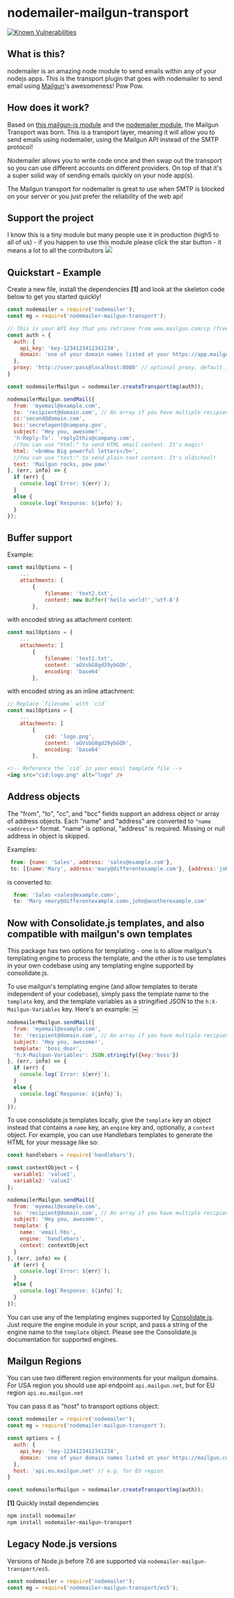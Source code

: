 nodemailer-mailgun-transport
============================
[![Known Vulnerabilities](https://snyk.io/test/github/orliesaurus/nodemailer-mailgun-transport/badge.svg)](https://snyk.io/test/github/orliesaurus/nodemailer-mailgun-transport)

## What is this?
nodemailer is an amazing node module to send emails within any of your nodejs apps.
This is the transport plugin that goes with nodemailer to send email using [Mailgun](https://mailgun.com/)'s awesomeness!
Pow Pow.


## How does it work?
Based on [this mailgun-js module](https://github.com/1lobby/mailgun-js) and the [nodemailer module](https://github.com/andris9/Nodemailer), the Mailgun Transport was born. This is a transport layer, meaning it will allow you to send emails using nodemailer, using the Mailgun API instead of the SMTP protocol!

Nodemailer allows you to write code once and then swap out the transport so you can use different accounts on different providers. On top of that it's a super solid way of sending emails quickly on your node app(s).

The Mailgun transport for nodemailer is great to use when SMTP is blocked on your server or you just prefer the reliability of the web api!

## Support the project
I know this is a tiny module but many people use it in production (high5 to all of us) - if you happen to use this module please click the star button - it means a lot to all the contributors ![](https://i.snag.gy/oef5di.jpg)
## Quickstart - Example

Create a new file, install the dependencies **[1]** and look at the skeleton code below to get you started quickly!


```js
const nodemailer = require('nodemailer');
const mg = require('nodemailer-mailgun-transport');

// This is your API key that you retrieve from www.mailgun.com/cp (free up to 10K monthly emails)
const auth = {
  auth: {
    api_key: 'key-1234123412341234',
    domain: 'one of your domain names listed at your https://app.mailgun.com/app/sending/domains'
  },
  proxy: 'http://user:pass@localhost:8080' // optional proxy, default is false
}

const nodemailerMailgun = nodemailer.createTransport(mg(auth));

nodemailerMailgun.sendMail({
  from: 'myemail@example.com',
  to: 'recipient@domain.com', // An array if you have multiple recipients.
  cc:'second@domain.com',
  bcc:'secretagent@company.gov',
  subject: 'Hey you, awesome!',
  'h:Reply-To': 'reply2this@company.com',
  //You can use "html:" to send HTML email content. It's magic!
  html: '<b>Wow Big powerful letters</b>',
  //You can use "text:" to send plain-text content. It's oldschool!
  text: 'Mailgun rocks, pow pow!'
}, (err, info) => {
  if (err) {
    console.log(`Error: ${err}`);
  }
  else {
    console.log(`Response: ${info}`);
  }
});
```
## Buffer support

Example:

```js
const mailOptions = {
    ...
    attachments: [
        {
            filename: 'text2.txt',
            content: new Buffer('hello world!','utf-8')
        },
```

with encoded string as attachment content:

```js
const mailOptions = {
    ...
    attachments: [
        {
            filename: 'text1.txt',
            content: 'aGVsbG8gd29ybGQh',
            encoding: 'base64'
        },
```

with encoded string as an inline attachment:

```js
// Replace `filename` with `cid`
const mailOptions = {
    ...
    attachments: [
        {
            cid: 'logo.png',
            content: 'aGVsbG8gd29ybGQh',
            encoding: 'base64'
        },
```
```html
<!-- Reference the `cid` in your email template file -->
<img src="cid:logo.png" alt="logo" />
```
## Address objects
The "from", "to", "cc", and "bcc" fields support an address object or array of address objects. Each "name" and "address" are converted to  ```"name <address>"``` format.  "name" is optional, "address" is required. Missing or null address in object is skipped.

Examples:
```js
 from: {name: 'Sales', address: 'sales@example.com'},
 to: [{name:'Mary', address:'mary@differentexample.com'}, {address:'john@anotherexample.com'}]

```
is converted to:
```js
  from: 'Sales <sales@example.com>',
  to: 'Mary <mary@differentexample.com>,john@anotherexample.com'
```
## Now with Consolidate.js templates, and also compatible with mailgun's own templates

This package has two options for templating - one is to allow mailgun's templating engine to process the template, and the other is to use templates in your own codebase using any templating engine supported by consolidate.js.

To use mailgun's templating engine (and allow templates to iterate independent of your codebase), simply pass the template name to the `template` key, and the template variables as a stringified JSON to the `h:X-Mailgun-Variables` key. Here's an example:
￼
```javascript
nodemailerMailgun.sendMail({
  from: 'myemail@example.com',
  to: 'recipient@domain.com', // An array if you have multiple recipients.
  subject: 'Hey you, awesome!',
  template: 'boss_door',
  'h:X-Mailgun-Variables': JSON.stringify({key:'boss'})
}, (err, info) => {
  if (err) {
    console.log(`Error: ${err}`);
  }
  else {
    console.log(`Response: ${info}`);
  }
});
```

To use consolidate.js templates locally, give the `template` key an object instead that contains a `name` key, an `engine` key and, optionally, a `context` object. For example, you can use Handlebars templates to generate the HTML for your message like so:

```js
const handlebars = require('handlebars');

const contextObject = {
  variable1: 'value1',
  variable2: 'value2'
};

nodemailerMailgun.sendMail({
  from: 'myemail@example.com',
  to: 'recipient@domain.com', // An array if you have multiple recipients.
  subject: 'Hey you, awesome!',
  template: {
    name: 'email.hbs',
    engine: 'handlebars',
    context: contextObject
  }
}, (err, info) => {
  if (err) {
    console.log(`Error: ${err}`);
  }
  else {
    console.log(`Response: ${info}`);
  }
});
```

You can use any of the templating engines supported by [Consolidate.js](https://github.com/tj/consolidate.js/). Just require the engine module in your script, and pass a string of the engine name to the `template` object. Please see the Consolidate.js documentation for supported engines.

## Mailgun Regions

You can use two different region environments for your mailgun domains. For USA region you should use api endpoint ```api.mailgun.net```, but for EU region ```api.eu.mailgun.net```

You can pass it as "host" to transport options object:

```js
const nodemailer = require('nodemailer');
const mg = require('nodemailer-mailgun-transport');

const options = {
  auth: {
    api_key: 'key-1234123412341234',
    domain: 'one of your domain names listed at your https://mailgun.com/app/domains'
  },
  host: 'api.eu.mailgun.net' // e.g. for EU region
}

const nodemailerMailgun = nodemailer.createTransport(mg(auth));
```


**[1]** Quickly install dependencies
```bash
npm install nodemailer
npm install nodemailer-mailgun-transport
```

## Legacy Node.js versions

Versions of Node.js before 7.6 are supported via `nodemailer-mailgun-transport/es5`.

```js
const nodemailer = require('nodemailer');
const mg = require('nodemailer-mailgun-transport/es5');

```

